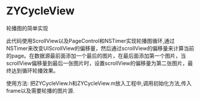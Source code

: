 # ZYCycleView
轮播图的简单实现

此代码使用ScrollView以及PageControl和NSTimer实现轮播图循环,通过NSTimer来改变UIScrollView的偏移量，然后通过scrollView的偏移量来计算当前的page。在数据源最前面添加一个最后的图片，在最后面添加第一个图片，当scrollView偏移量到最后一张图片时，设置scrollView的偏移量为第二张图片，最终达到循环轮播效果。

使用方法:
把ZYCycleView.h和ZYCycleView.m放入工程中,调用初始化方法,传入frame以及需要轮播的图片源.
